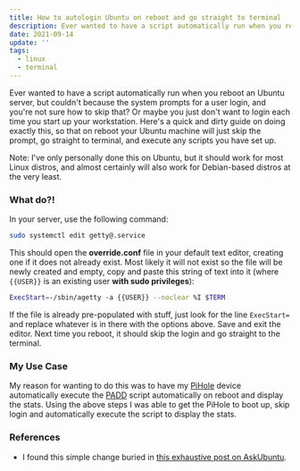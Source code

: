 ```yaml
---
title: How to autologin Ubuntu on reboot and go straight to terminal
description: Ever wanted to have a script automatically run when you reboot an Ubuntu server, but couldn't because the system prompts for a user login, and you're not sure how to skip that? Or maybe you just don't want to login each time you start up your workstation. Here's a quick and dirty guide on doing exactly this, so that on reboot your Ubuntu machine will just skip the prompt, go straight to terminal, and execute any scripts you have set up.
date: 2021-09-14
update: ''
tags:
  - linux
  - terminal
---
```


Ever wanted to have a script automatically run when you reboot an Ubuntu server, but couldn't because the system prompts for a user login, and you're not sure how to skip that? Or maybe you just don't want to login each time you start up your workstation. Here's a quick and dirty guide on doing exactly this, so that on reboot your Ubuntu machine will just skip the prompt, go straight to terminal, and execute any scripts you have set up.

Note: I've only personally done this on Ubuntu, but it should work for most Linux distros, and almost certainly will also work for Debian-based distros at the very least.

### What do?!

In your server, use the following command:

```bash
sudo systemctl edit getty@.service
```

This should open the **override.conf** file in your default text editor, creating one if it does not already exist. Most likely it will not exist so the file will be newly created and empty, copy and paste this string of text into it (where `{{USER}}` is an existing user **with sudo privileges**):

```bash
ExecStart=-/sbin/agetty -a {{USER}} --noclear %I $TERM
```

If the file is already pre-populated with stuff, just look for the line `ExecStart=` and replace whatever is in there with the options above. Save and exit the editor. Next time you reboot, it should skip the login and go straight to the terminal.

### My Use Case

My reason for wanting to do this was to have my [PiHole](https://pi-hole.net) device automatically execute the [PADD](https://github.com/pi-hole/PADD) script automatically on reboot and display the stats. Using the above steps I was able to get the PiHole to boot up, skip login and automatically execute the script to display the stats.

### References

- I found this simple change buried in [this exhaustive post on AskUbuntu](https://askubuntu.com/a/659268).
